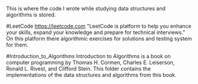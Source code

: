 This is where the code I wrote while studying data structures and algorithms is stored. 

#LeetCode
https://leetcode.com
"LeetCode is platform to help you enhance your skills, expand your knowledge and prepare for technical interviews."
On this platform there algorithmic exercises for solutions and testing system for them.

#Introduction_to_Algorithms
Introduction to Algorithms is a book on computer programming by Thomas H. Cormen, Charles E. Leiserson, Ronald L. Rivest, and Clifford Stein.
This folder contains the implementations of the data structures and algorithms from this book. 
